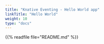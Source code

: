 ```yaml
---
title: "Knative Eventing - Hello World app"
linkTitle: "Hello World"
weight: 10
type: "docs"
---
```


{{% readfile file="README.md" %}}
